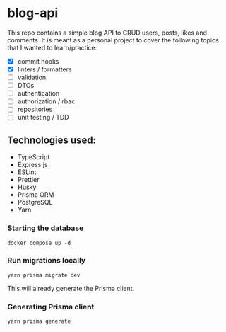 # blog-api

This repo contains a simple blog API to CRUD users, posts, likes and comments.
It is meant as a personal project to cover the following topics that I wanted to learn/practice:

- [x] commit hooks
- [x] linters / formatters
- [ ] validation
- [ ] DTOs
- [ ] authentication
- [ ] authorization / rbac
- [ ] repositories
- [ ] unit testing / TDD

## Technologies used:

- TypeScript
- Express.js
- ESLint
- Prettier
- Husky
- Prisma ORM
- PostgreSQL
- Yarn

### Starting the database

`docker compose up -d`

### Run migrations locally

`yarn prisma migrate dev`

This will already generate the Prisma client.

### Generating Prisma client

`yarn prisma generate`
